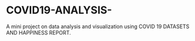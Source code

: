 # COVID19-ANALYSIS-
A mini project on data analysis and visualization using COVID 19 DATASETS AND HAPPINESS REPORT.
